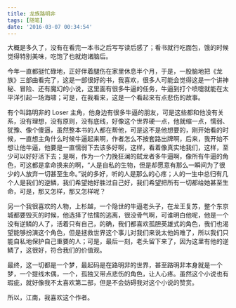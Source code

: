 ```yaml
---
title: 龙族路明非
tags: [随笔]
date: '2016-03-07 00:34:54'
---
```



大概是多久了，没有在看完一本书之后写写读后感了；看书就行吃面包，饿的时候觉得特别美味，吃饱了也就炮诸脑后。

今年一直都挺忙碌地，正好伴着腿伤在家里休息半个月，于是，一股脑地把《龙族》三部曲看完了，这是一部很好的书，我喜欢，很多人可能会觉得这是一个讲神秘、冒险、还有魔幻的小说，这里面有很多牛逼的任务，牛逼到打个喷嚏就能在太平洋引起一场海啸；可是，在我看来，这是一个看起来有点悲伤的故事。

有个叫路明非的 Loser 主角，他身边有很多牛逼的朋友，可是这些都和他没有关系，没有理想，没有原则，没有底线，好像这个世界硬一点，他就缩一点，懦弱、犹豫、像个傻逼，虽然整本书的人都在帮他，可是这不是他想要的，刚开始看的时候，一直想主角什么时候牛逼起来啊，作者怎么不按套路出牌啊，后来，我开始不想让他牛逼，他要是一直懦弱下去该多好啊，这样，看着像真实地我们，这样，至少可以好好活下去；是啊，作为一个力挽狂澜的弑龙者多牛逼啊，像所有牛逼的角色，可这都是拿命换来的啊，“人是自私的生物，但是却愿意有那么一瞬间为了很少的人放弃一切甚至生命。”说的多好，听的人是那么的心疼；人的一生中总归有几个人是我们的逆鳞，我们希望她好胜过自己好，我们希望把所有一切都给她甚至生命，可是，那又怎样，那又怎样呢？

另一个我很喜欢的人物，上杉越，一个隐世的牛逼老头子，在龙王复苏，整个东京城都要毁灭的时候，他选择了怯懦的逃离，很没骨气啊，可谁明白他呢，他是一个没有逆鳞的人了，活着只有自己，的确，我们都喜欢孤胆英雄式的角色，我们也渴望能够扮演这个角色，但是拯救世界这个事儿对我们来说太他妈难了，所以我们只能自私地保护自己重要的人；可是，最后一刻，老头留下来了，因为这里有他的逆鳞了，这很好，符合我们的价值观。

最终，这一切都是一个梦，最起码是在路明非的世界，甚至路明非本身就是一个梦，一个提线木偶，一个，孤独又带点悲伤的角色，让人心疼。虽然这个小说也有瑕疵，就好像我不太喜欢第二部，但是不会妨碍我对这个小说的赞赏。

所以，江南，我喜欢这个作者。
